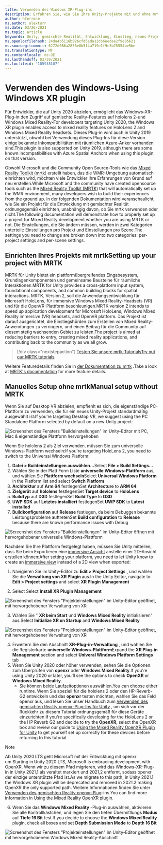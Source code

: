 ```yaml
---
title: Verwenden des Windows XR-Plug-ins
description: Erfahren Sie, wie Sie Ihre Unity-Projekte mit und ohne mrtk mithilfe von Windows-XR-Unterstützung einrichten.
author: hferrone
ms.author: alexturn
ms.date: 03/26/2021
ms.topic: article
keywords: Unity, gemischte Realität, Entwicklung, Einstieg, neues Projekt, Windows Mixed Reality, UWP, XR, Leistung, Legacy, mrtk, Windows
ms.openlocfilehash: 24da4b5116b926cfd5eda12db6eedee2f9e85621
ms.sourcegitcommit: 6272d086a2856e8b514a719e1f9e3b78554be5be
ms.translationtype: MT
ms.contentlocale: de-DE
ms.lasthandoff: 03/30/2021
ms.locfileid: "105938107"
---
```

# <a name="using-windows-xr-plugin"></a><span data-ttu-id="8bf31-104">Verwenden des Windows-</span><span class="sxs-lookup"><span data-stu-id="8bf31-104">Using Windows XR plugin</span></span>

<span data-ttu-id="8bf31-105">Für Entwickler, die auf Unity 2020 abzielen, ermöglicht das Windows-XR-Plug-in den Zugriff auf gemischte Reality-Features auf hololens 2-und Windows Mixed Reality-</span><span class="sxs-lookup"><span data-stu-id="8bf31-105">For developers targeting Unity 2020, the Windows XR plugin enables access to mixed reality features on HoloLens 2 and Windows Mixed Reality headsets.</span></span>  <span data-ttu-id="8bf31-106">Dieses Plug-in wird auch in Unity 2019 unterstützt, obwohl bei Verwendung dieses Plug-Ins für diese Version einige bekannte Inkompatibilitäten mit räumlichen Azure-Anker vorhanden sind.</span><span class="sxs-lookup"><span data-stu-id="8bf31-106">This plugin is also supported on Unity 2019, although there are some known incompatibilities with Azure Spatial Anchors when using this plugin on that version.</span></span>

<span data-ttu-id="8bf31-107">Obwohl Microsoft und die Community Open Source-Tools wie das [Mixed Reality Toolkit (mrtk)](https://microsoft.github.io/MixedRealityToolkit-Unity/Documentation/Installation.html) erstellt haben, das die WMR-Umgebung automatisch einrichten wird, möchten viele Entwickler ihre Erfahrungen von Grund auf neu erstellen.</span><span class="sxs-lookup"><span data-stu-id="8bf31-107">While Microsoft and the community have created opensource tools such as the [Mixed Reality Toolkit (MRTK)](https://microsoft.github.io/MixedRealityToolkit-Unity/Documentation/Installation.html) that will automatically set up the WMR environment, many developers wish to build their experiences from the ground up.</span></span>  <span data-ttu-id="8bf31-108">In der folgenden Dokumentation wird veranschaulicht, wie Sie ein Projekt für die Entwicklung mit gemischter Realität ordnungsgemäß einrichten, unabhängig davon, ob Sie mrtk verwenden oder nicht.</span><span class="sxs-lookup"><span data-stu-id="8bf31-108">The following documentation will demonstrate how to properly set up a project for Mixed Reality development whether you are using MRTK or not.</span></span>  <span data-ttu-id="8bf31-109">Die Einstellungen, die Sie ändern müssen, werden in zwei Kategorien unterteilt: Einstellungen pro Projekt und Einstellungen pro Szene.</span><span class="sxs-lookup"><span data-stu-id="8bf31-109">The settings you need to change are broken down into two categories: per-project settings and per-scene settings.</span></span>

## <a name="setting-up-your-project-with-mrtk"></a><span data-ttu-id="8bf31-110">Einrichten Ihres Projekts mit mrtk</span><span class="sxs-lookup"><span data-stu-id="8bf31-110">Setting up your project with MRTK</span></span>

<span data-ttu-id="8bf31-111">MRTK für Unity bietet ein plattformübergreifendes Eingabesystem, Grundlagenkomponenten und gemeinsame Bausteine für räumliche Interaktionen.</span><span class="sxs-lookup"><span data-stu-id="8bf31-111">MRTK for Unity provides a cross-platform input system, foundational components, and common building blocks for spatial interactions.</span></span> <span data-ttu-id="8bf31-112">MRTK, Version 2, soll die Anwendungsentwicklung für Microsoft HoloLens, für immersive Windows Mixed Reality-Headsets (VR) und für die OpenVR-Plattform beschleunigen.</span><span class="sxs-lookup"><span data-stu-id="8bf31-112">MRTK version 2 intends to speed up application development for Microsoft HoloLens, Windows Mixed Reality immersive (VR) headsets, and OpenVR platform.</span></span> <span data-ttu-id="8bf31-113">Das Projekt ist darauf ausgerichtet, die Einstiegshürden zum Erstellen von Mixed Reality-Anwendungen zu verringern, und einen Beitrag für die Community auf diesem stetig wachsenden Gebiet zu leisten.</span><span class="sxs-lookup"><span data-stu-id="8bf31-113">The project is aimed at reducing barriers to entry, creating mixed reality applications, and contributing back to the community as we all grow.</span></span>

> [!div class="nextstepaction"]
> [<span data-ttu-id="8bf31-114">Testen Sie unsere mrtk-Tutorials</span><span class="sxs-lookup"><span data-stu-id="8bf31-114">Try out our MRTK tutorials</span></span>](tutorials/mr-learning-base-01.md)

<span data-ttu-id="8bf31-115">Weitere Featuredetails finden Sie in [der Dokumentation zu mrtk](/windows/mixed-reality/mrtk-unity) .</span><span class="sxs-lookup"><span data-stu-id="8bf31-115">Take a look at [MRTK's documentation](/windows/mixed-reality/mrtk-unity) for more feature details.</span></span>

## <a name="manual-setup-without-mrtk"></a><span data-ttu-id="8bf31-116">Manuelles Setup ohne mrtk</span><span class="sxs-lookup"><span data-stu-id="8bf31-116">Manual setup without MRTK</span></span>

<span data-ttu-id="8bf31-117">Wenn Sie auf Desktop VR abzielen, empfiehlt es sich, die eigenständige PC-Plattform zu verwenden, die für ein neues Unity-Projekt standardmäßig ausgewählt ist:</span><span class="sxs-lookup"><span data-stu-id="8bf31-117">If you're targeting Desktop VR, we suggest using the PC Standalone Platform selected by default on a new Unity project:</span></span>

![Screenshot des Fensters "Buildeinstellungen" im Unity-Editor mit PC, Mac & eigenständige Plattform hervorgehoben](images/wmr-config-img-3.png)

<span data-ttu-id="8bf31-119">Wenn Sie hololens 2 als Ziel verwenden, müssen Sie zum universelle Windows-Plattform wechseln:</span><span class="sxs-lookup"><span data-stu-id="8bf31-119">If you're targeting HoloLens 2, you need to switch to the Universal Windows Platform:</span></span>

1.  <span data-ttu-id="8bf31-120">**Datei > Buildeinstellungen auswählen...**</span><span class="sxs-lookup"><span data-stu-id="8bf31-120">Select **File > Build Settings...**</span></span>
2.  <span data-ttu-id="8bf31-121">Wählen Sie in der Platt Form Liste **universelle Windows-Plattform** aus, und wählen Sie **Plattform wechseln**</span><span class="sxs-lookup"><span data-stu-id="8bf31-121">Select **Universal Windows Platform** in the Platform list and select **Switch Platform**</span></span>
3.  <span data-ttu-id="8bf31-122">**Architektur** auf **Arm 64** festlegen</span><span class="sxs-lookup"><span data-stu-id="8bf31-122">Set **Architecture** to **ARM 64**</span></span>
4.  <span data-ttu-id="8bf31-123">**Zielgerät** auf **hololens** festlegen</span><span class="sxs-lookup"><span data-stu-id="8bf31-123">Set **Target device** to **HoloLens**</span></span>
5.  <span data-ttu-id="8bf31-124">**Buildtyp** auf **D3D** festlegen</span><span class="sxs-lookup"><span data-stu-id="8bf31-124">Set **Build Type** to **D3D**</span></span>
6.  <span data-ttu-id="8bf31-125">**UWP SDK** auf **Letztes installiert** festlegen</span><span class="sxs-lookup"><span data-stu-id="8bf31-125">Set **UWP SDK** to **Latest installed**</span></span>
7.  <span data-ttu-id="8bf31-126">**Buildkonfiguration** auf **Release** festlegen, da beim Debuggen bekannte Leistungsprobleme auftreten</span><span class="sxs-lookup"><span data-stu-id="8bf31-126">Set **Build configuration** to **Release** because there are known performance issues with Debug</span></span>

![Screenshot des Fensters "Buildeinstellungen" im Unity-Editor öffnen mit hervorgehobener universelle Windows-Plattform](images/wmr-config-img-4.png)

<span data-ttu-id="8bf31-128">Nachdem Sie Ihre Plattform festgelegt haben, müssen Sie Unity mitteilen, dass Sie beim Exportieren eine [immersive Ansicht](../../design/app-views.md) anstelle einer 2D-Ansicht erstellen können:</span><span class="sxs-lookup"><span data-stu-id="8bf31-128">After setting your platform, you need to let Unity know to create an [immersive view](../../design/app-views.md) instead of a 2D view when exported:</span></span>

1. <span data-ttu-id="8bf31-129">Navigieren Sie im Unity-Editor zu **Edit > Project Settings** , und wählen Sie die **Verwaltung von XR Plugin** aus.</span><span class="sxs-lookup"><span data-stu-id="8bf31-129">In the Unity Editor, navigate to **Edit > Project settings** and select **XR Plugin Management**</span></span>

2. <span data-ttu-id="8bf31-130">Select </span><span class="sxs-lookup"><span data-stu-id="8bf31-130">Select **Install XR Plugin Management**</span></span>

![Screenshot des Fensters "Projekteinstellungen" im Unity-Editor geöffnet, mit hervorgehobener Verwaltung von XR](images/wmr-config-img-5.png)

3. <span data-ttu-id="8bf31-132">Wählen Sie " **XR beim Start** und **Windows Mixed Reality** initialisieren" aus.</span><span class="sxs-lookup"><span data-stu-id="8bf31-132">Select **Initialize XR on Startup** and **Windows Mixed Reality**</span></span>

![Screenshot des Fensters "Projekteinstellungen" im Unity-Editor geöffnet, mit hervorgehobener Verwaltung von XR](images/wmr-config-img-7.png)

4. <span data-ttu-id="8bf31-134">Erweitern Sie den Abschnitt **XR-Plug-in-Verwaltung** , und wählen Sie die Registerkarte **universelle Windows-Plattform**</span><span class="sxs-lookup"><span data-stu-id="8bf31-134">Expand the **XR Plug-in Management** section and select **Univeral Windows Platform Settings** tab</span></span>
5. <span data-ttu-id="8bf31-135">Wenn Sie Unity 2020 oder höher verwenden, sehen Sie die Optionen zum Überprüfen von **openxr** oder **Windows Mixed Reality**.</span><span class="sxs-lookup"><span data-stu-id="8bf31-135">If you're using Unity 2020 or later, you'll see the options to check **OpenXR** or **Windows Mixed Reality**.</span></span> 
    * <span data-ttu-id="8bf31-136">Sie können beide Laufzeitoptionen auswählen.</span><span class="sxs-lookup"><span data-stu-id="8bf31-136">You can choose either runtime.</span></span>  <span data-ttu-id="8bf31-137">Wenn Sie speziell für die hololens 2 oder den HP-Reverb-G2 entwickeln und das **openxr** testen möchten, wählen Sie das Feld openxr aus, und lesen Sie unser Handbuch zum [Verwenden des gemischten Reality openxr-Plug-Ins für Unity](openxr-getting-started.md) , um sich vor der Rückkehr zu diesem Tutorial ordnungsgemäß für diese Geräte einzurichten.</span><span class="sxs-lookup"><span data-stu-id="8bf31-137">If you're specifically developing for the HoloLens 2 or the HP Reverb G2 and decide to try the **OpenXR**, select the OpenXR box and review our guide to [Using the Mixed Reality OpenXR Plugin for Unity](openxr-getting-started.md) to get yourself set up correctly for these devices before returning to this tutorial</span></span>

> [!NOTE]
> <span data-ttu-id="8bf31-138">Ab Unity 2020 LTS geht Microsoft mit der Entwicklung mit openxr um.</span><span class="sxs-lookup"><span data-stu-id="8bf31-138">Starting in Unity 2020 LTS, Microsoft is embracing development with OpenXR.</span></span>  <span data-ttu-id="8bf31-139">Wenn wir zu diesem Pfad migrieren, wird das Windows-XR-Plug-in in Unity 2021,1 als veraltet markiert und 2021,2 entfernt, sodass openxr der einzige unterstützte Pfad ist.</span><span class="sxs-lookup"><span data-stu-id="8bf31-139">As we migrate to this path, in Unity 2021.1 the Windows XR plugin will be deprecated and removed in 2021.2 making OpenXR the only supported path.</span></span> <span data-ttu-id="8bf31-140">Weitere Informationen finden Sie unter [Verwenden des gemischten Reality openxr-Plug](openxr-getting-started.md)-ins.</span><span class="sxs-lookup"><span data-stu-id="8bf31-140">You can find more information in [Using the Mixed Reality OpenXR plugin](openxr-getting-started.md).</span></span>

6. <span data-ttu-id="8bf31-141">Wenn Sie das **Windows Mixed Reality** -Plug-in auswählen, aktivieren Sie alle Kontrollkästchen, und legen Sie den tiefen Übermittlungs **Modus** auf **Tiefe 16 Bit** fest.</span><span class="sxs-lookup"><span data-stu-id="8bf31-141">If you decide to choose the **Windows Mixed Reality** plugin, check all boxes and set **Depth Submission Mode** to **Depth 16 Bit**</span></span>

![Screenshot des Fensters "Projekteinstellungen" im Unity-Editor geöffnet mit hervorgehobenem Windows Mixed Reality-Abschnitt](images/wmr-config-img-8.png)
